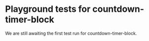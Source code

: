 # Playground tests for countdown-timer-block
We are still awaiting the first test run for countdown-timer-block.
